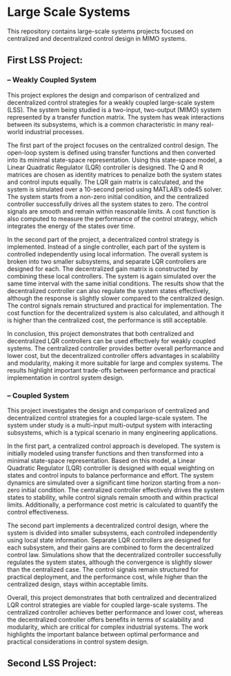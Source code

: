 # Large Scale Systems
This repository contains large-scale systems projects focused on centralized and decentralized control design in MIMO systems.

## First LSS Project:

### – Weakly Coupled System
This project explores the design and comparison of centralized and decentralized control strategies for a weakly coupled large-scale system (LSS). The system being studied is a two-input, two-output (MIMO) system represented by a transfer function matrix. The system has weak interactions between its subsystems, which is a common characteristic in many real-world industrial processes.

The first part of the project focuses on the centralized control design. The open-loop system is defined using transfer functions and then converted into its minimal state-space representation. Using this state-space model, a Linear Quadratic Regulator (LQR) controller is designed. The Q and R matrices are chosen as identity matrices to penalize both the system states and control inputs equally. The LQR gain matrix is calculated, and the system is simulated over a 10-second period using MATLAB’s ode45 solver. The system starts from a non-zero initial condition, and the centralized controller successfully drives all the system states to zero. The control signals are smooth and remain within reasonable limits. A cost function is also computed to measure the performance of the control strategy, which integrates the energy of the states over time.

In the second part of the project, a decentralized control strategy is implemented. Instead of a single controller, each part of the system is controlled independently using local information. The overall system is broken into two smaller subsystems, and separate LQR controllers are designed for each. The decentralized gain matrix is constructed by combining these local controllers. The system is again simulated over the same time interval with the same initial conditions. The results show that the decentralized controller can also regulate the system states effectively, although the response is slightly slower compared to the centralized design. The control signals remain structured and practical for implementation. The cost function for the decentralized system is also calculated, and although it is higher than the centralized cost, the performance is still acceptable.

In conclusion, this project demonstrates that both centralized and decentralized LQR controllers can be used effectively for weakly coupled systems. The centralized controller provides better overall performance and lower cost, but the decentralized controller offers advantages in scalability and modularity, making it more suitable for large and complex systems. The results highlight important trade-offs between performance and practical implementation in control system design.

### – Coupled System

This project investigates the design and comparison of centralized and decentralized control strategies for a coupled large-scale system. The system under study is a multi-input multi-output system with interacting subsystems, which is a typical scenario in many engineering applications.

In the first part, a centralized control approach is developed. The system is initially modeled using transfer functions and then transformed into a minimal state-space representation. Based on this model, a Linear Quadratic Regulator (LQR) controller is designed with equal weighting on states and control inputs to balance performance and effort. The system dynamics are simulated over a significant time horizon starting from a non-zero initial condition. The centralized controller effectively drives the system states to stability, while control signals remain smooth and within practical limits. Additionally, a performance cost metric is calculated to quantify the control effectiveness.

The second part implements a decentralized control design, where the system is divided into smaller subsystems, each controlled independently using local state information. Separate LQR controllers are designed for each subsystem, and their gains are combined to form the decentralized control law. Simulations show that the decentralized controller successfully regulates the system states, although the convergence is slightly slower than the centralized case. The control signals remain structured for practical deployment, and the performance cost, while higher than the centralized design, stays within acceptable limits.

Overall, this project demonstrates that both centralized and decentralized LQR control strategies are viable for coupled large-scale systems. The centralized controller achieves better performance and lower cost, whereas the decentralized controller offers benefits in terms of scalability and modularity, which are critical for complex industrial systems. The work highlights the important balance between optimal performance and practical considerations in control system design.

## Second LSS Project:

